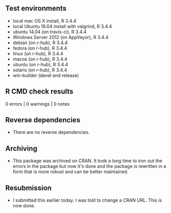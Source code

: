 

## Test environments

* local mac OS X install, R 3.4.4
* local Ubuntu 16.04 install with valgrind, R 3.4.4
* ubuntu 14.04 (on travis-ci), R 3.4.4
* Windows Server 2012 (on AppVeyor), R 3.4.4
* debian (on r-hub), R 3.4.4
* fedora (on r-hub), R 3.4.4
* linux (on r-hub), R 3.4.4
* macos (on r-hub), R 3.4.4
* ubuntu (on r-hub), R 3.4.4
* solaris (on r-hub), R 3.4.4
* win-builder (devel and release)


## R CMD check results

0 errors | 0 warnings | 0 notes


## Reverse dependencies

* There are no reverse dependencies.


## Archiving

* This package was archived on CRAN. It took a long time to iron out the errors in the package but now it's done and the package is rewritten in a form that is more robust and can be better maintained.


## Resubmission

* I submitted this earlier today. I was told to change a CRAN URL. This is now done.
